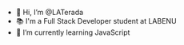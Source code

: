 - 👋 Hi, I’m @LATerada
- 📚 I'm a Full Stack Developer student at LABENU
- 🌱 I’m currently learning JavaScript


<!---
LATerada/LATerada is a ✨ special ✨ repository because its `README.md` (this file) appears on your GitHub profile.
You can click the Preview link to take a look at your changes.
--->
